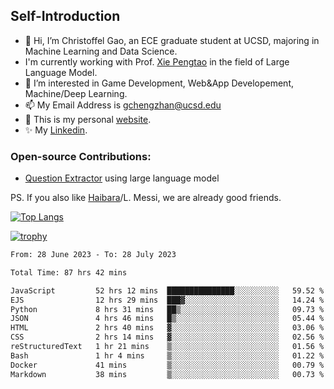 ## Self-Introduction
- 👋 Hi, I’m Christoffel Gao, an ECE graduate student at UCSD, majoring in Machine Learning and Data Science.
- I'm currently working with Prof. [Xie Pengtao](https://pengtaoxie.github.io/) in the field of Large Language Model.
- 👀 I’m interested in Game Development, Web&App Developement, Machine/Deep Learning.
- 📫 My Email Address is gchengzhan@ucsd.edu
- 🌱 This is my personal [website](https://gaochengzhan.github.io/).
- ✨ My [Linkedin](https://www.linkedin.com/in/chengzhan-christoffel-gao/).

### Open-source Contributions:
- [Question Extractor](https://github.com/nestordemeure/question_extractor) using large language model

PS. If you also like [Haibara](https://www.detectiveconanworld.com/wiki/Ai_Haibara)/L. Messi, we are already good friends.

[![Top Langs](https://github-readme-stats.vercel.app/api/top-langs/?username=gaochengzhan&layout=compact&exclude_repo=CNN-based-Image-Recognition-for-AsianGiant-Hornets,Machine-Learning-and-Data-Computing-Tongji,NLP-on-Blogs-during-COVID-19-Pandemic,CSE258-Web-Mining-and-Recommder-System,Stock-Prediction-using-LSTM-Model)](https://github.com/anuraghazra/github-readme-stats)

[![trophy](https://github-profile-trophy.vercel.app/?username=gaochengzhan&theme=flat&row=1&margin-w=12)](https://github.com/ryo-ma/github-profile-trophy)

<!--START_SECTION:waka-->

```txt
From: 28 June 2023 - To: 28 July 2023

Total Time: 87 hrs 42 mins

JavaScript         52 hrs 12 mins  ███████████████░░░░░░░░░░   59.52 %
EJS                12 hrs 29 mins  ███▓░░░░░░░░░░░░░░░░░░░░░   14.24 %
Python             8 hrs 31 mins   ██▒░░░░░░░░░░░░░░░░░░░░░░   09.73 %
JSON               4 hrs 46 mins   █▒░░░░░░░░░░░░░░░░░░░░░░░   05.44 %
HTML               2 hrs 40 mins   ▓░░░░░░░░░░░░░░░░░░░░░░░░   03.06 %
CSS                2 hrs 14 mins   ▓░░░░░░░░░░░░░░░░░░░░░░░░   02.56 %
reStructuredText   1 hr 21 mins    ▒░░░░░░░░░░░░░░░░░░░░░░░░   01.56 %
Bash               1 hr 4 mins     ▒░░░░░░░░░░░░░░░░░░░░░░░░   01.22 %
Docker             41 mins         ▒░░░░░░░░░░░░░░░░░░░░░░░░   00.79 %
Markdown           38 mins         ▒░░░░░░░░░░░░░░░░░░░░░░░░   00.73 %
```

<!--END_SECTION:waka-->

<!---
gaochengzhan/gaochengzhan is a ✨ special ✨ repository because its `README.md` (this file) appears on your GitHub profile.
You can click the Preview link to take a look at your changes.
--->
